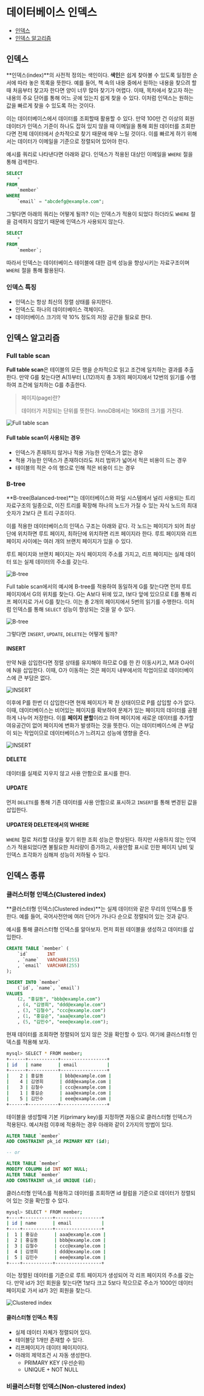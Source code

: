 # 데이터베이스 인덱스

- [인덱스](#인덱스)
- [인덱스 알고리즘](#인덱스-알고리즘)

## 인덱스

**인덱스(index)**의 사전적 정의는 색인이다. **색인**은 쉽게 찾아볼 수 있도록 일정한 순서에 따라 놓은 목록을 뜻한다. 예를 들어, 책 속의 내용 중에서 원하는 내용을 찾으려 할때 처음부터 찾고자 한다면 양이 너무 많아 찾기가 어렵다. 이때, 목차에서 찾고자 하는 내용의 주요 단어를 통해 어느 곳에 있는지 쉽게 찾을 수 있다. 이처럼 인덱스는 원하는 값을 빠르게 찾을 수 있도록 하는 것이다.

이는 데이터베이스에서 데이터를 조회할때 활용할 수 있다. 만약 100만 건 이상의 회원 데이터가 인덱스 기준이 하나도 잡혀 있지 않을 때 이메일을 통해 회원 데이터를 조회한다면 전체 데이터에서 순차적으로 찾기 때문에 매우 느릴 것이다. 이를 빠르게 하기 위해서는 데이터가 이메일을 기준으로 정렬되어 있어야 한다.

예시를 쿼리로 나타낸다면 아래와 같다. 인덱스가 적용된 대상인 이메일을 `WHERE` 절을 통해 검색한다.

```sql
SELECT
    *
FROM
    `member`
WHERE
    `email` = "abcdefg@example.com";
```

그렇다면 아래의 쿼리는 어떻게 될까? 이는 인덱스가 적용이 되었다 하더라도 `WHERE` 절을 검색하지 않았기 때문에 인덱스가 사용되지 않는다.

```sql
SELECT
    *
FROM
    `member`;
```

따라서 인덱스는 데이터베이스 테이블에 대한 검색 성능을 향상시키는 자료구조이며 `WHERE` 절을 통해 활용된다.

### 인덱스 특징

- 인덱스는 항상 최신의 정렬 상태를 유지한다.
- 인덱스도 하나의 데이터베이스 객체이다.
- 데이터베이스 크기의 약 10% 정도의 저장 공간을 필요로 한다.

## 인덱스 알고리즘

### Full table scan

**Full table scan**은 테이블의 모든 행을 순차적으로 읽고 조건에 일치하는 결과를 추출한다. 만약 G를 찾는다면 A(1)부터 L(12)까지 총 3개의 페이지에서 12번의 읽기를 수행하여 조건에 일치하는 G를 추출한다.

> 페이지(page)란?
>
> 데이터가 저장되는 단위를 뜻한다. InnoDB에서는 16KB의 크기를 가진다.

![Full table scan](https://user-images.githubusercontent.com/48443734/210124856-66ac1609-4deb-4040-ada4-dfbb46729a48.png)

#### Full table scan이 사용되는 경우

- 인덱스가 존재하지 않거나 적용 가능한 인덱스가 없는 경우
- 적용 가능한 인덱스가 존재하더라도 처리 범위가 넓어서 적은 비용이 드는 경우
- 테이블의 적은 수의 행으로 인해 적은 비용이 드는 경우

### B-tree

**B-tree(Balanced-tree)**는 데이터베이스와 파일 시스템에서 널리 사용되는 트리 자료구조의 일종으로, 이진 트리를 확장해 하나의 노드가 가질 수 있는 자식 노드의 최대 숫자가 2보다 큰 트리 구조이다.

이를 적용한 데이터베이스의 인덱스 구조는 아래와 같다. 각 노드는 페이지가 되어 최상단에 위치하면 루트 페이지, 최하단에 위치하면 리프 페이지라 한다. 루트 페이지와 리프 페이지 사이에는 여러 개의 브랜치 페이지가 있을 수 있다.

루트 페이지와 브랜치 페이지는 자식 페이지의 주소를 가지고, 리프 페이지는 실제 데이터 또는 실제 데이터의 주소를 갖는다.

![B-tree](https://user-images.githubusercontent.com/48443734/210166999-3c81ddee-0de1-4956-9f65-eeed5d2d97aa.png)

Full table scan에서의 예시에 B-tree를 적용하여 동일하게 G를 찾는다면 먼저 루트 페이지에서 G의 위치를 찾는다. G는 A보다 뒤에 있고, I보다 앞에 있으므로 E를 통해 리프 페이지로 가서 G를 찾는다. 이는 총 2개의 페이지에서 5번의 읽기를 수행한다. 이처럼 인덱스를 통해 `SELECT` 성능이 향상되는 것을 알 수 있다.

![B-tree](https://user-images.githubusercontent.com/48443734/210162168-3a2d0df8-1f65-43b6-9bea-65d776c7633e.png)

그렇다면 `INSERT`, `UPDATE`, `DELETE`는 어떻게 될까?

#### INSERT

만약 N을 삽입한다면 정렬 상태를 유지해야 하므로 O를 한 칸 이동시키고, M과 O사이에 N을 삽입한다. 이때, O가 이동하는 것은 페이지 내부에서의 작업이므로 데이터베이스에 큰 부담은 없다.

![INSERT](https://user-images.githubusercontent.com/48443734/210163441-44794f35-dc7e-4ca3-88a6-93bbd0c9b6cb.png)

이후에 P를 한번 더 삽입한다면 현재 페이지가 꽉 찬 상태이므로 P를 삽입할 수가 없다. 이때, 데이터베이스는 비어있는 페이지를 확보하여 문제가 있는 페이지의 데이터를 공평하게 나누어 저장한다. 이를 **페이지 분할**이라고 하며 페이지에 새로운 데이터를 추가할 여유공간이 없어 페이지에 변화가 발생하는 것을 뜻한다. 이는 데이터베이스에 큰 부담이 되는 작업이므로 데이터베이스가 느려지고 성능에 영향을 준다.

![INSERT](https://user-images.githubusercontent.com/48443734/210165846-1c6c3a31-6dd9-4770-87f3-4a54cb274f79.png)

#### DELETE

데이터를 실제로 지우지 않고 사용 안함으로 표시를 한다.

#### UPDATE

먼저 `DELETE`를 통해 기존 데이터를 사용 안함으로 표시하고 `INSERT`를 통해 변경된 값을 삽입한다.

#### UPDATE와 DELETE에서의 WHERE

`WHERE` 절로 처리할 대상을 찾기 위한 조회 성능은 향상된다. 하지만 사용하지 않는 인덱스가 적용되었다면 불필요한 처리량이 증가하고, 사용안함 표시로 인한 페이지 낭비 및 인덱스 조각화가 심해져 성능이 저하될 수 있다.

## 인덱스 종류

### 클러스터형 인덱스(Clustered index)

**클러스터형 인덱스(Clustered index)**는 실제 데이터와 같은 무리의 인덱스를 뜻한다. 예를 들어, 국어사전안에 여러 단어가 가나다 순으로 정렬되어 있는 것과 같다.

예시를 통해 클러스터형 인덱스를 알아보자. 먼저 회원 테이블을 생성하고 데이터를 삽입한다.

```sql
CREATE TABLE `member` (
    `id`       INT
    , `name`   VARCHAR(255)
    , `email`  VARCHAR(255)
);

INSERT INTO `member`
	(`id`, `name`, `email`)
VALUES
	(2, "홍길동", "bbb@example.com")
    , (4, "김영희", "ddd@example.com")
    , (3, "김철수", "ccc@example.com")
    , (1, "홍길순", "aaa@example.com")
    , (5, "김민수", "eee@example.com");
```

현재 데이터를 조회하면 정렬되어 있지 않은 것을 확인할 수 있다. 여기에 클러스터형 인덱스를 적용해 보자.

```bash
mysql> SELECT * FROM member;
+------+-----------+-----------------+
| id   | name      | email           |
+------+-----------+-----------------+
|    2 | 홍길동      | bbb@example.com |
|    4 | 김영희      | ddd@example.com |
|    3 | 김철수      | ccc@example.com |
|    1 | 홍길순      | aaa@example.com |
|    5 | 김민수      | eee@example.com |
+------+-----------+-----------------+
```

테이블을 생성할때 기본 키(primary key)를 지정하면 자동으로 클러스터형 인덱스가 적용된다. 예시처럼 이후에 적용하는 경우 아래와 같이 2가지의 방법이 있다.

```sql
ALTER TABLE `member`
ADD CONSTRAINT pk_id PRIMARY KEY (id);

-- or

ALTER TABLE `member`
MODIFY COLUMN id INT NOT NULL;
ALTER TABLE `member`
ADD CONSTRAINT uk_id UNIQUE (id);
```

클러스터형 인덱스를 적용하고 데이터를 조회하면 id 컬럼을 기준으로 데이터가 정렬되어 있는 것을 확인할 수 있다.

```bash
mysql> SELECT * FROM member;
+----+-----------+-----------------+
| id | name      | email           |
+----+-----------+-----------------+
|  1 | 홍길순      | aaa@example.com |
|  2 | 홍길동      | bbb@example.com |
|  3 | 김철수      | ccc@example.com |
|  4 | 김영희      | ddd@example.com |
|  5 | 김민수      | eee@example.com |
+----+-----------+-----------------+
```

이는 정렬된 데이터를 기준으로 루트 페이지가 생성되어 각 리프 페이지의 주소를 갖는다. 만약 id가 3인 회원을 찾는다면 1보다 크고 5보다 작으므로 주소가 1000인 데이터 페이지로 가서 id가 3인 회원을 찾는다.

![Clustered index](https://user-images.githubusercontent.com/48443734/210176143-2b2ba7ff-6cd9-4a80-ba43-54e537c8983e.png)

#### 클러스터형 인덱스 특징

- 실제 데이터 자체가 정렬되어 있다.
- 테이블당 1개만 존재할 수 있다.
- 리프페이지가 데이터 페이지이다.
- 아래의 제약조건 시 자동 생성한다.
  - PRIMARY KEY (우선순위)
  - UNIQUE + NOT NULL

### 비클러스터형 인덱스(Non-clustered index)